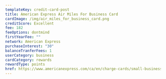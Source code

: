 ```yaml
---
templateKey: credit-card-post
title: American Express Air Miles For Business Card
cardImage: /img/air_miles_for_business_card.png
creditScore: Excellent
fee: 182
feeOptions: dontmind
firstYearFee: ""
network: American Express
purchaseInterest: "30"
balanceTranferFees: 1
userCategory: business
cardCategory: rewards
rewardType: points
href: https://www.americanexpress.com/ca/en/charge-cards/small-business-air-miles/?linknav=ca-en-amex-cardshop-allcards-learn-americanExpressAIRMILESForBusinessCard&cpid=100186460
---
```

